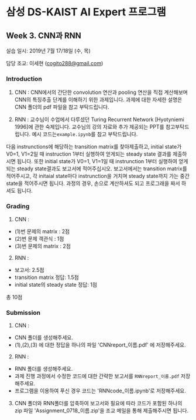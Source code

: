 ﻿# 삼성 DS-KAIST AI Expert 프로그램 
## Week 3. CNN과 RNN

실습 일시: 2019년 7월 17/18일 (수, 목)

담당 조교: 이세현 (cogito288@gmail.com)

### Introduction
1. CNN : CNN에서의 간단한 convolution 연산과 pooling 연산을 직접 계산해보며 CNN의 특징추출 단계를 이해하기 위한 과제입니다. 과제에 대한 자세한 설명은 CNN 폴더의 pdf 파일을 참고 부탁드립니다.

2. RNN : 교수님이 수업에서 다루셨던 Turing Recurrent Network [Hyotyniemi 1996]에 관한 숙제입니다. 교수님의 강의 자료와 추가 제공되는 PPT를 참고부탁드립니다. 예시 코드는<code>example.ipynb</code>를 참고 부탁드립니다. 

다음 instrunctions에 해당하는 transition matrix를 찾아제출하고, initial state가 V0=1, V1=2일 때 instruction 1부터 실행하여 얻게되는 steady state 결과를 제출하시면 됩니다. 또한 initial state가 V0=1, V1=1일 때 instrunction 1부터 실행하여 얻게 되는 steady state결과도 보고서에 적어주십시오. 보고서에서는 transition matrix를 적어주시고, 각 initaial state마다 instrunction을 거치며 steady state까지 가는 중간 state을 적어주시면 됩니다. 과정의 경우, 손으로 계산하셔도 되고 프로그래을 짜서 하셔도 됩니다.


### Grading

1. CNN :
- (1)번 문제의 matrix : 2점
- (2)번 문제 객관식 : 1점
- (3)번 문제의 matrix : 2점

2. RNN : 
- 보고서: 2.5점
- transition matrix 정답: 1.5점
- initial state의 steady state 정답: 1점

총 10점

### Submission

1. CNN :
-  CNN 폴더를 생성해주세요.
- (1),(2),(3) 에 대한 정답을 하나의 파일 'CNNreport_이름.pdf' 에 저장해주세요.

2. RNN : 
- RNN 폴더를 생성해주세요.
- 과제 진행 과정에서 수정한 코드에 대한 간략한 보고서를 `RNNreport_이름.pdf` 저장해주세요.
- 프로그램을 이용하여 푸신 경우 코드는 'RNNcode_이름.ipynb'로 저장해주세요.


3. CNN 폴더와 RNN폴더를 압축하여 보고서와 필요에 따라 코드가 포함된 하나의 zip 파일 'Assignment_0718_이름.zip'을 조교 메일을 통해 제출해주시면 됩니다.

